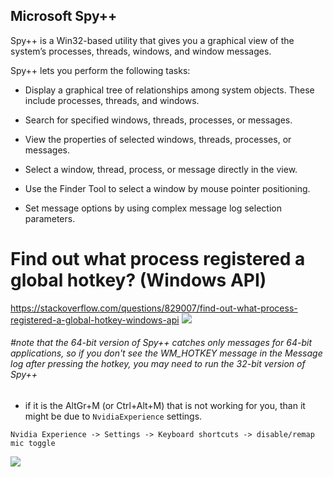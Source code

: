 ## Microsoft Spy++

Spy++ is a Win32-based utility that gives you a graphical view of the system’s processes, threads, windows, and window messages.

Spy++ lets you perform the following tasks:

 - Display a graphical tree of relationships among system objects. These include processes, threads, and windows.

 - Search for specified windows, threads, processes, or messages.

 - View the properties of selected windows, threads, processes, or messages.

 - Select a window, thread, process, or message directly in the view.

 - Use the Finder Tool to select a window by mouse pointer positioning.

 - Set message options by using complex message log selection parameters.
    
# Find out what process registered a global hotkey? (Windows API)
https://stackoverflow.com/questions/829007/find-out-what-process-registered-a-global-hotkey-windows-api
<img src="https://devnullproxy.webnode.com/_files/200000387-9c8ad9c8af/Annotation%202020-07-22%20150557.png">
###### #note that the 64-bit version of Spy++ catches only messages for 64-bit applications, so if you don't see the WM_HOTKEY message in the Message log after pressing the hotkey, you may need to run the 32-bit version of Spy++


* if it is the AltGr+M (or Ctrl+Alt+M) that is not working for you, than it might be due to `NvidiaExperience` settings.
```
Nvidia Experience -> Settings -> Keyboard shortcuts -> disable/remap mic toggle
```
<img src="https://devnullproxy.webnode.com/_files/200000388-34afc34aff/image.png">
